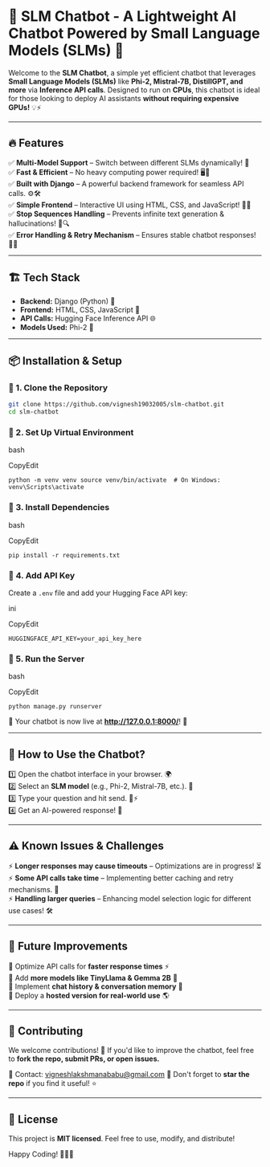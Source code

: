 # 🚀 **SLM Chatbot - A Lightweight AI Chatbot Powered by Small Language Models (SLMs) 🤖**  

Welcome to the **SLM Chatbot**, a simple yet efficient chatbot that leverages **Small Language Models (SLMs)** like **Phi-2, Mistral-7B, DistillGPT, and more** via **Inference API calls**. Designed to run on **CPUs**, this chatbot is ideal for those looking to deploy AI assistants **without requiring expensive GPUs!** 💡⚡  

---

## 🔥 **Features**  
✅ **Multi-Model Support** – Switch between different SLMs dynamically! 🤯  
✅ **Fast & Efficient** – No heavy computing power required! 🖥️💨  
✅ **Built with Django** – A powerful backend framework for seamless API calls. ⚙️🛠️  
✅ **Simple Frontend** – Interactive UI using HTML, CSS, and JavaScript! 🎨📜  
✅ **Stop Sequences Handling** – Prevents infinite text generation & hallucinations! 🚦🔍  
✅ **Error Handling & Retry Mechanism** – Ensures stable chatbot responses! 🔄✅  

---

## 🏗 **Tech Stack**  
- **Backend:** Django (Python) 🐍  
- **Frontend:** HTML, CSS, JavaScript 🎨  
- **API Calls:** Hugging Face Inference API 🌐  
- **Models Used:** Phi-2 🤖  

---

## 📦 **Installation & Setup**  

### 🔹 1. Clone the Repository  
```bash
git clone https://github.com/vignesh19032005/slm-chatbot.git
cd slm-chatbot
```

### 🔹 2. Set Up Virtual Environment

bash

CopyEdit

`python -m venv venv
source venv/bin/activate  # On Windows: venv\Scripts\activate` 

### 🔹 3. Install Dependencies

bash

CopyEdit

`pip install -r requirements.txt` 

### 🔹 4. Add API Key

Create a `.env` file and add your Hugging Face API key:

ini

CopyEdit

`HUGGINGFACE_API_KEY=your_api_key_here` 

### 🔹 5. Run the Server

bash

CopyEdit

`python manage.py runserver` 

🚀 Your chatbot is now live at **http://127.0.0.1:8000/**! 🎉

* * *

🔗 **How to Use the Chatbot?**
------------------------------

1️⃣ Open the chatbot interface in your browser. 🌍  
2️⃣ Select an **SLM model** (e.g., Phi-2, Mistral-7B, etc.). 🤖  
3️⃣ Type your question and hit send. 💬⚡  
4️⃣ Get an AI-powered response! 🎯

* * *

⚠️ **Known Issues & Challenges**
--------------------------------

⚡ **Longer responses may cause timeouts** – Optimizations are in progress! ⏳  
⚡ **Some API calls take time** – Implementing better caching and retry mechanisms. 🔄  
⚡ **Handling larger queries** – Enhancing model selection logic for different use cases! 🛠

* * *

🚀 **Future Improvements**
--------------------------

🔹 Optimize API calls for **faster response times** ⚡  
🔹 Add **more models like TinyLlama & Gemma 2B** 🤖  
🔹 Implement **chat history & conversation memory** 🧠  
🔹 Deploy a **hosted version for real-world use** 🌎

* * *

📢 **Contributing**
-------------------

We welcome contributions! 🎉 If you'd like to improve the chatbot, feel free to **fork the repo, submit PRs, or open issues.**

📧 Contact: vigneshlakshmanababu@gmail.com
🌟 Don't forget to **star the repo** if you find it useful! ⭐

* * *

📌 **License**
--------------

This project is **MIT licensed**. Feel free to use, modify, and distribute!

Happy Coding! 🚀🤖💡
